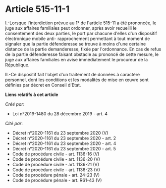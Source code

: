 # Article 515-11-1

I.-Lorsque l'interdiction prévue au 1° de l'article 515-11 a été prononcée, le juge aux affaires familiales peut ordonner,
après avoir recueilli le consentement des deux parties, le port par chacune d'elles d'un dispositif électronique mobile anti-
rapprochement permettant à tout moment de signaler que la partie défenderesse se trouve à moins d'une certaine distance de la
partie demanderesse, fixée par l'ordonnance. En cas de refus de la partie défenderesse faisant obstacle au prononcé de cette
mesure, le juge aux affaires familiales en avise immédiatement le procureur de la République.

II.-Ce dispositif fait l'objet d'un traitement de données à caractère personnel, dont les conditions et les modalités de mise
en œuvre sont définies par décret en Conseil d'Etat.

**Liens relatifs à cet article**

_Créé par_:

  - Loi n°2019-1480 du 28 décembre 2019 - art. 4

_Cité par_:

  - Décret n°2020-1161 du 23 septembre 2020 (V)
  - Décret n°2020-1161 du 23 septembre 2020 - art. 2
  - Décret n°2020-1161 du 23 septembre 2020 - art. 4
  - Décret n°2020-1161 du 23 septembre 2020 - art. 5
  - Code de procédure civile - art. 1136-16 (V)
  - Code de procédure civile - art. 1136-20 (V)
  - Code de procédure civile - art. 1136-21 (V)
  - Code de procédure civile - art. 1136-23 (V)
  - Code de procédure pénale - art. 24-23 (V)
  - Code de procédure pénale - art. R61-43 (V)
